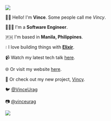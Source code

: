 ![](https://i.imgur.com/A89CO2P.gif)

👋🏼 Hello! I'm **Vince**. Some people call me _Vincy_.

👨🏽‍💻 I'm a **Software Engineer**.

🇵🇭 I'm based in **Manila, Philippines**.

💧 I love building things with [**Elixir**](https://elixir-lang.org/).

📹 Watch my latest tech talk [here](https://vin.cy/CBLAms2019).

🌐 Or visit my website [here](https://vin.cy/me).

🔗 Or check out my new project, [Vincy](https://vin.cy/me).



🐦 [@VinceUrag](https://vin.cy/twitter)

📷 [@vinceurag](https://vin.cy/ig)

![](https://media3.giphy.com/media/bh5UZVQjB9ouQ/giphy.gif)
